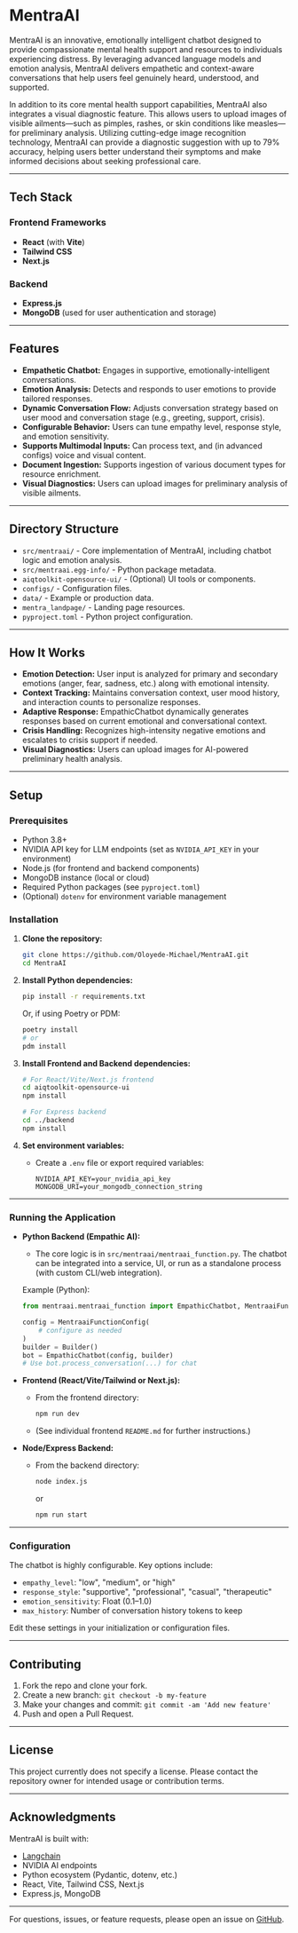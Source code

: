# MentraAI

MentraAI is an innovative, emotionally intelligent chatbot designed to provide compassionate mental health support and resources to individuals experiencing distress. By leveraging advanced language models and emotion analysis, MentraAI delivers empathetic and context-aware conversations that help users feel genuinely heard, understood, and supported.

In addition to its core mental health support capabilities, MentraAI also integrates a visual diagnostic feature. This allows users to upload images of visible ailments—such as pimples, rashes, or skin conditions like measles—for preliminary analysis. Utilizing cutting-edge image recognition technology, MentraAI can provide a diagnostic suggestion with up to 79% accuracy, helping users better understand their symptoms and make informed decisions about seeking professional care.

---

## Tech Stack

### Frontend Frameworks

- **React** (with **Vite**)
- **Tailwind CSS**
- **Next.js**

### Backend

- **Express.js**
- **MongoDB** (used for user authentication and storage)

---

## Features

- **Empathetic Chatbot:** Engages in supportive, emotionally-intelligent conversations.
- **Emotion Analysis:** Detects and responds to user emotions to provide tailored responses.
- **Dynamic Conversation Flow:** Adjusts conversation strategy based on user mood and conversation stage (e.g., greeting, support, crisis).
- **Configurable Behavior:** Users can tune empathy level, response style, and emotion sensitivity.
- **Supports Multimodal Inputs:** Can process text, and (in advanced configs) voice and visual content.
- **Document Ingestion:** Supports ingestion of various document types for resource enrichment.
- **Visual Diagnostics:** Users can upload images for preliminary analysis of visible ailments.

---

## Directory Structure

- `src/mentraai/` - Core implementation of MentraAI, including chatbot logic and emotion analysis.
- `src/mentraai.egg-info/` - Python package metadata.
- `aiqtoolkit-opensource-ui/` - (Optional) UI tools or components.
- `configs/` - Configuration files.
- `data/` - Example or production data.
- `mentra_landpage/` - Landing page resources.
- `pyproject.toml` - Python project configuration.

---

## How It Works

- **Emotion Detection:** User input is analyzed for primary and secondary emotions (anger, fear, sadness, etc.) along with emotional intensity.
- **Context Tracking:** Maintains conversation context, user mood history, and interaction counts to personalize responses.
- **Adaptive Response:** EmpathicChatbot dynamically generates responses based on current emotional and conversational context.
- **Crisis Handling:** Recognizes high-intensity negative emotions and escalates to crisis support if needed.
- **Visual Diagnostics:** Users can upload images for AI-powered preliminary health analysis.

---

## Setup

### Prerequisites

- Python 3.8+
- NVIDIA API key for LLM endpoints (set as `NVIDIA_API_KEY` in your environment)
- Node.js (for frontend and backend components)
- MongoDB instance (local or cloud)
- Required Python packages (see `pyproject.toml`)
- (Optional) `dotenv` for environment variable management

### Installation

1. **Clone the repository:**
   ```bash
   git clone https://github.com/Oloyede-Michael/MentraAI.git
   cd MentraAI
   ```

2. **Install Python dependencies:**
   ```bash
   pip install -r requirements.txt
   ```
   Or, if using Poetry or PDM:
   ```bash
   poetry install
   # or
   pdm install
   ```

3. **Install Frontend and Backend dependencies:**
   ```bash
   # For React/Vite/Next.js frontend
   cd aiqtoolkit-opensource-ui
   npm install

   # For Express backend
   cd ../backend
   npm install
   ```

4. **Set environment variables:**
   - Create a `.env` file or export required variables:
     ```
     NVIDIA_API_KEY=your_nvidia_api_key
     MONGODB_URI=your_mongodb_connection_string
     ```

---

### Running the Application

- **Python Backend (Empathic AI):**
  - The core logic is in `src/mentraai/mentraai_function.py`. The chatbot can be integrated into a service, UI, or run as a standalone process (with custom CLI/web integration).

  Example (Python):
  ```python
  from mentraai.mentraai_function import EmpathicChatbot, MentraaiFunctionConfig, Builder

  config = MentraaiFunctionConfig(
      # configure as needed
  )
  builder = Builder()
  bot = EmpathicChatbot(config, builder)
  # Use bot.process_conversation(...) for chat
  ```

- **Frontend (React/Vite/Tailwind or Next.js):**
  - From the frontend directory:
    ```bash
    npm run dev
    ```
  - (See individual frontend `README.md` for further instructions.)

- **Node/Express Backend:**
  - From the backend directory:
    ```bash
    node index.js
    ```
    or
    ```bash
    npm run start
    ```

---

### Configuration

The chatbot is highly configurable. Key options include:

- `empathy_level`: "low", "medium", or "high"
- `response_style`: "supportive", "professional", "casual", "therapeutic"
- `emotion_sensitivity`: Float (0.1–1.0)
- `max_history`: Number of conversation history tokens to keep

Edit these settings in your initialization or configuration files.

---

## Contributing

1. Fork the repo and clone your fork.
2. Create a new branch: `git checkout -b my-feature`
3. Make your changes and commit: `git commit -am 'Add new feature'`
4. Push and open a Pull Request.

---

## License

This project currently does not specify a license. Please contact the repository owner for intended usage or contribution terms.

---

## Acknowledgments

MentraAI is built with:
- [Langchain](https://github.com/langchain-ai/langchain)
- NVIDIA AI endpoints
- Python ecosystem (Pydantic, dotenv, etc.)
- React, Vite, Tailwind CSS, Next.js
- Express.js, MongoDB

---

For questions, issues, or feature requests, please open an issue on [GitHub](https://github.com/Oloyede-Michael/MentraAI).
